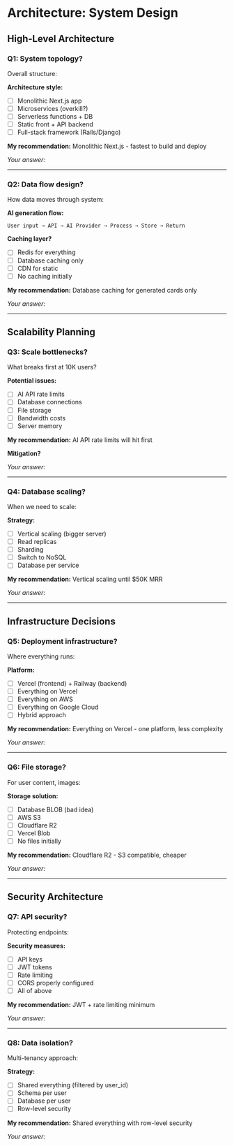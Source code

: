 # Architecture: System Design

## High-Level Architecture

### Q1: System topology?
Overall structure:

**Architecture style:**
- [ ] Monolithic Next.js app
- [ ] Microservices (overkill?)
- [ ] Serverless functions + DB
- [ ] Static front + API backend
- [ ] Full-stack framework (Rails/Django)

**My recommendation:** Monolithic Next.js - fastest to build and deploy

*Your answer:*

---

### Q2: Data flow design?
How data moves through system:

**AI generation flow:**
```
User input → API → AI Provider → Process → Store → Return
```

**Caching layer?**
- [ ] Redis for everything
- [ ] Database caching only
- [ ] CDN for static
- [ ] No caching initially

**My recommendation:** Database caching for generated cards only

*Your answer:*

---

## Scalability Planning

### Q3: Scale bottlenecks?
What breaks first at 10K users?

**Potential issues:**
- [ ] AI API rate limits
- [ ] Database connections
- [ ] File storage
- [ ] Bandwidth costs
- [ ] Server memory

**My recommendation:** AI API rate limits will hit first

**Mitigation?**

*Your answer:*

---

### Q4: Database scaling?
When we need to scale:

**Strategy:**
- [ ] Vertical scaling (bigger server)
- [ ] Read replicas
- [ ] Sharding
- [ ] Switch to NoSQL
- [ ] Database per service

**My recommendation:** Vertical scaling until $50K MRR

*Your answer:*

---

## Infrastructure Decisions

### Q5: Deployment infrastructure?
Where everything runs:

**Platform:**
- [ ] Vercel (frontend) + Railway (backend)
- [ ] Everything on Vercel
- [ ] Everything on AWS
- [ ] Everything on Google Cloud
- [ ] Hybrid approach

**My recommendation:** Everything on Vercel - one platform, less complexity

*Your answer:*

---

### Q6: File storage?
For user content, images:

**Storage solution:**
- [ ] Database BLOB (bad idea)
- [ ] AWS S3
- [ ] Cloudflare R2
- [ ] Vercel Blob
- [ ] No files initially

**My recommendation:** Cloudflare R2 - S3 compatible, cheaper

*Your answer:*

---

## Security Architecture

### Q7: API security?
Protecting endpoints:

**Security measures:**
- [ ] API keys
- [ ] JWT tokens
- [ ] Rate limiting
- [ ] CORS properly configured
- [ ] All of above

**My recommendation:** JWT + rate limiting minimum

*Your answer:*

---

### Q8: Data isolation?
Multi-tenancy approach:

**Strategy:**
- [ ] Shared everything (filtered by user_id)
- [ ] Schema per user
- [ ] Database per user
- [ ] Row-level security

**My recommendation:** Shared everything with row-level security

*Your answer:*